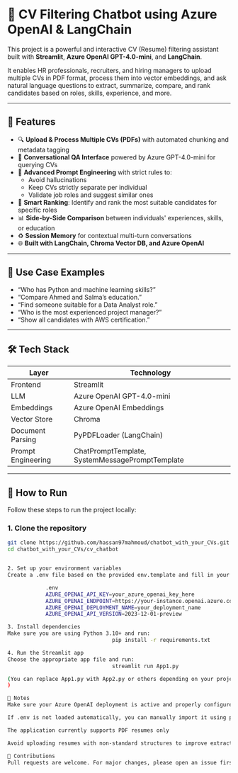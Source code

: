 # 📄 CV Filtering Chatbot using Azure OpenAI & LangChain

This project is a powerful and interactive CV (Resume) filtering assistant built with **Streamlit**, **Azure OpenAI GPT-4.0-mini**, and **LangChain**.

It enables HR professionals, recruiters, and hiring managers to upload multiple CVs in PDF format, process them into vector embeddings, and ask natural language questions to extract, summarize, compare, and rank candidates based on roles, skills, experience, and more.

---

## 🚀 Features

- 🔍 **Upload & Process Multiple CVs (PDFs)** with automated chunking and metadata tagging  
- 💬 **Conversational QA Interface** powered by Azure GPT-4.0-mini for querying CVs  
- 📌 **Advanced Prompt Engineering** with strict rules to:
  - Avoid hallucinations  
  - Keep CVs strictly separate per individual  
  - Validate job roles and suggest similar ones  
- 🧠 **Smart Ranking**: Identify and rank the most suitable candidates for specific roles  
- 📊 **Side-by-Side Comparison** between individuals' experiences, skills, or education  
- ♻️ **Session Memory** for contextual multi-turn conversations  
- 🌐 **Built with LangChain, Chroma Vector DB, and Azure OpenAI**

---

## 🧠 Use Case Examples

- “Who has Python and machine learning skills?”  
- “Compare Ahmed and Salma’s education.”  
- “Find someone suitable for a Data Analyst role.”  
- “Who is the most experienced project manager?”  
- “Show all candidates with AWS certification.”

---

## 🛠 Tech Stack

| Layer         | Technology                          |
|---------------|-------------------------------------|
| Frontend      | Streamlit                           |
| LLM           | Azure OpenAI GPT-4.0-mini           |
| Embeddings    | Azure OpenAI Embeddings             |
| Vector Store  | Chroma                              |
| Document Parsing | PyPDFLoader (LangChain)         |
| Prompt Engineering | ChatPromptTemplate, SystemMessagePromptTemplate |

---

## 📁 How to Run

Follow these steps to run the project locally:

### 1. Clone the repository

```bash
git clone https://github.com/hassan97mahmoud/chatbot_with_your_CVs.git
cd chatbot_with_your_CVs/cv_chatbot


2. Set up your environment variables
Create a .env file based on the provided env.template and fill in your Azure OpenAI credentials:

            .env
            AZURE_OPENAI_API_KEY=your_azure_openai_key_here
            AZURE_OPENAI_ENDPOINT=https://your-instance.openai.azure.com/
            AZURE_OPENAI_DEPLOYMENT_NAME=your_deployment_name
            AZURE_OPENAI_API_VERSION=2023-12-01-preview

3. Install dependencies
Make sure you are using Python 3.10+ and run:
                                 pip install -r requirements.txt

4. Run the Streamlit app
Choose the appropriate app file and run:
                                 streamlit run App1.py

(You can replace App1.py with App2.py or others depending on your project structure)
)

📌 Notes
Make sure your Azure OpenAI deployment is active and properly configured

If .env is not loaded automatically, you can manually import it using python-dotenv

The application currently supports PDF resumes only

Avoid uploading resumes with non-standard structures to improve extraction accuracy

🤝 Contributions
Pull requests are welcome. For major changes, please open an issue first to discuss the intended modifications.

